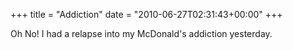 +++
title = "Addiction"
date = "2010-06-27T02:31:43+00:00"
+++

Oh No!  I had a relapse into my McDonald's addiction yesterday.
			